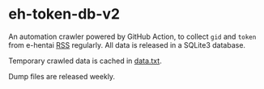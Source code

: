 # eh-token-db-v2

An automation crawler powered by GitHub Action, to collect `gid`
and `token` from e-hentai [RSS](https://xml.e-hentai.org/ehg.xml)
regularly.
All data is released in a SQLite3 database.

Temporary crawled data is cached in [data.txt](data.txt).

Dump files are released weekly.
